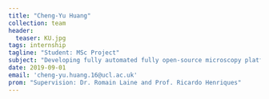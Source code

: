 ```yaml
---
title: "Cheng-Yu Huang"
collection: team
header:
  teaser: KU.jpg
tags: internship
tagline: "Student: MSc Project"
subject: "Developing fully automated fully open-source microscopy platforms for SRM"
date: 2019-09-01
email: 'cheng-yu.huang.16@ucl.ac.uk'
prom: "Supervision: Dr. Romain Laine and Prof. Ricardo Henriques"
---
```


<p align= "justify">
